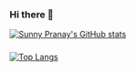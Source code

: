 ### Hi there 👋
[![Sunny Pranay's GitHub stats](https://github-readme-stats.vercel.app/api?username=sunnypranay&theme=cobalt)](https://github.com/anuraghazra/github-readme-stats)
###
[![Top Langs](https://github-readme-stats.vercel.app/api/top-langs/?username=sunnypranay&layout=compact)](https://github.com/anuraghazra/github-readme-stats)



<!--
**sunnypranay/sunnypranay** is a ✨ _special_ ✨ repository because its `README.md` (this file) appears on your GitHub profile.

Here are some ideas to get you started:

- 🔭 I’m currently working on ...
- 🌱 I’m currently learning ...
- 👯 I’m looking to collaborate on ...
- 🤔 I’m looking for help with ...
- 💬 Ask me about ...
- 📫 How to reach me: ...
- 😄 Pronouns: ...
- ⚡ Fun fact: ...
-->
